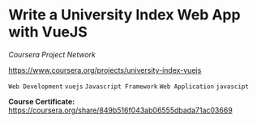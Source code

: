 # Write a University Index Web App with VueJS
*Coursera Project Network*

https://www.coursera.org/projects/university-index-vuejs

`Web Development` `vuejs` `Javascript Framework` `Web Application` `javascipt`

**Course Certificate:**
https://coursera.org/share/849b516f043ab06555dbada71ac03669
